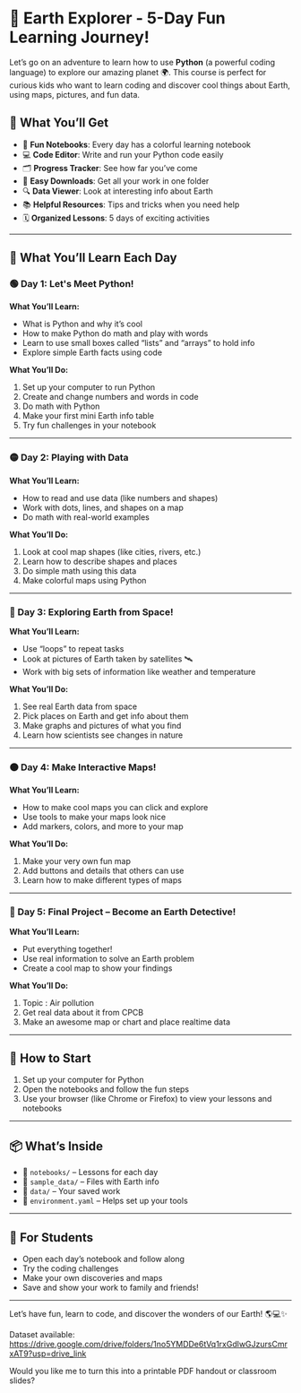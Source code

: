 
# 🐍 Earth Explorer - 5-Day Fun Learning Journey!

Let’s go on an adventure to learn how to use **Python** (a powerful coding language) to explore our amazing planet 🌍. This course is perfect for curious kids who want to learn coding and discover cool things about Earth, using maps, pictures, and fun data.

## 🌟 What You’ll Get

* 📓 **Fun Notebooks**: Every day has a colorful learning notebook
* 💻 **Code Editor**: Write and run your Python code easily
* 🗂️ **Progress Tracker**: See how far you’ve come
* 📁 **Easy Downloads**: Get all your work in one folder
* 🔍 **Data Viewer**: Look at interesting info about Earth
* 📚 **Helpful Resources**: Tips and tricks when you need help
* 🗓️ **Organized Lessons**: 5 days of exciting activities

---

## 📅 What You’ll Learn Each Day

### 🟢 Day 1: Let's Meet Python!

**What You’ll Learn:**

* What is Python and why it’s cool
* How to make Python do math and play with words
* Learn to use small boxes called “lists” and “arrays” to hold info
* Explore simple Earth facts using code

**What You’ll Do:**

1. Set up your computer to run Python
2. Create and change numbers and words in code
3. Do math with Python
4. Make your first mini Earth info table
5. Try fun challenges in your notebook

---

### 🟡 Day 2: Playing with Data

**What You’ll Learn:**

* How to read and use data (like numbers and shapes)
* Work with dots, lines, and shapes on a map
* Do math with real-world examples

**What You’ll Do:**

1. Look at cool map shapes (like cities, rivers, etc.)
2. Learn how to describe shapes and places
3. Do simple math using this data
4. Make colorful maps using Python

---

### 🔵 Day 3: Exploring Earth from Space!

**What You’ll Learn:**

* Use “loops” to repeat tasks
* Look at pictures of Earth taken by satellites 🛰️
* Work with big sets of information like weather and temperature

**What You’ll Do:**

1. See real Earth data from space
2. Pick places on Earth and get info about them
3. Make graphs and pictures of what you find
4. Learn how scientists see changes in nature

---

### 🟠 Day 4: Make Interactive Maps!

**What You’ll Learn:**

* How to make cool maps you can click and explore
* Use tools to make your maps look nice
* Add markers, colors, and more to your map

**What You’ll Do:**

1. Make your very own fun map
2. Add buttons and details that others can use
3. Learn how to make different types of maps

---

### 🔴 Day 5: Final Project – Become an Earth Detective!

**What You’ll Learn:**

* Put everything together!
* Use real information to solve an Earth problem
* Create a cool map to show your findings

**What You’ll Do:**

1. Topic : Air pollution
2. Get real data about it from CPCB
3. Make an awesome map or chart and place realtime data

---

## 🚀 How to Start

1. Set up your computer for Python
2. Open the notebooks and follow the fun steps
3. Use your browser (like Chrome or Firefox) to view your lessons and notebooks

---

## 📦 What’s Inside

* 📁 `notebooks/` – Lessons for each day
* 📁 `sample_data/` – Files with Earth info
* 📁 `data/` – Your saved work
* 🧪 `environment.yaml` – Helps set up your tools

---

## 👦 For Students

* Open each day’s notebook and follow along
* Try the coding challenges
* Make your own discoveries and maps
* Save and show your work to family and friends!

---

Let’s have fun, learn to code, and discover the wonders of our Earth! 🌎💻✨

Dataset available:
https://drive.google.com/drive/folders/1no5YMDDe6tVq1rxGdlwGJzursCmrxAT9?usp=drive_link

Would you like me to turn this into a printable PDF handout or classroom slides?
